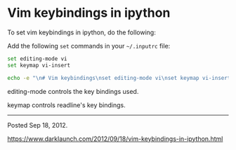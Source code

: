 # Vim keybindings in ipython

To set vim keybindings in ipython, do the following:

Add the following `set` commands in your `~/.inputrc` file:

```bash
set editing-mode vi
set keymap vi-insert
```

```bash
echo -e "\n# Vim keybindings\nset editing-mode vi\nset keymap vi-insert" >> ~/.inputrc
```

editing-mode controls the key bindings used.

keymap controls readline's key bindings.

---

Posted Sep 18, 2012.

https://www.darklaunch.com/2012/09/18/vim-keybindings-in-ipython.html